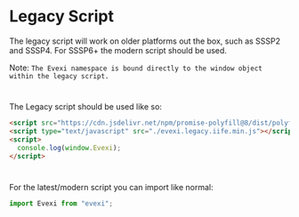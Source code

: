 # Legacy Script

The legacy script will work on older platforms out the box, such as SSSP2 and SSSP4. For SSSP6+ the modern script should be used.

Note: `The Evexi namespace is bound directly to the window object within the legacy script.`

#

The Legacy script should be used like so:

```html
<script src="https://cdn.jsdelivr.net/npm/promise-polyfill@8/dist/polyfill.min.js"></script>
<script type="text/javascript" src="./evexi.legacy.iife.min.js"></script>
<script>
  console.log(window.Evexi);
</script>
```

#

For the latest/modern script you can import like normal:

```typescript
import Evexi from "evexi";
```
